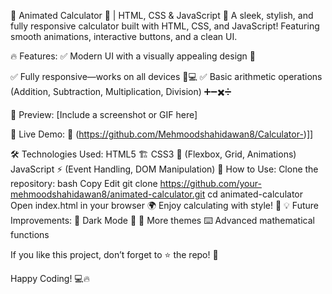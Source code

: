 🧮 Animated Calculator 🌟 | HTML, CSS & JavaScript
🚀 A sleek, stylish, and fully responsive calculator built with HTML, CSS, and JavaScript! Featuring smooth animations, interactive buttons, and a clean UI.

🔥 Features:
✅ Modern UI with a visually appealing design 🎨

✅ Fully responsive—works on all devices 📱💻
✅ Basic arithmetic operations (Addition, Subtraction, Multiplication, Division) ➕➖✖️➗

📸 Preview:
[Include a screenshot or GIF here]

🚀 Live Demo:
🔗 (https://github.com/Mehmoodshahidawan8/Calculator-)]]

🛠️ Technologies Used:
HTML5 🏗️
CSS3 🎨 (Flexbox, Grid, Animations)
JavaScript ⚡ (Event Handling, DOM Manipulation)
📝 How to Use:
Clone the repository:
bash
Copy
Edit
git clone https://github.com/your-mehmoodshahidawan8/animated-calculator.git
cd animated-calculator
Open index.html in your browser 🌍
Enjoy calculating with style! 🎉
💡 Future Improvements:
🚀 Dark Mode 🌙
🎨 More themes
⌨️ Advanced mathematical functions

If you like this project, don’t forget to ⭐ the repo! 🌟

Happy Coding! 💻🔥
